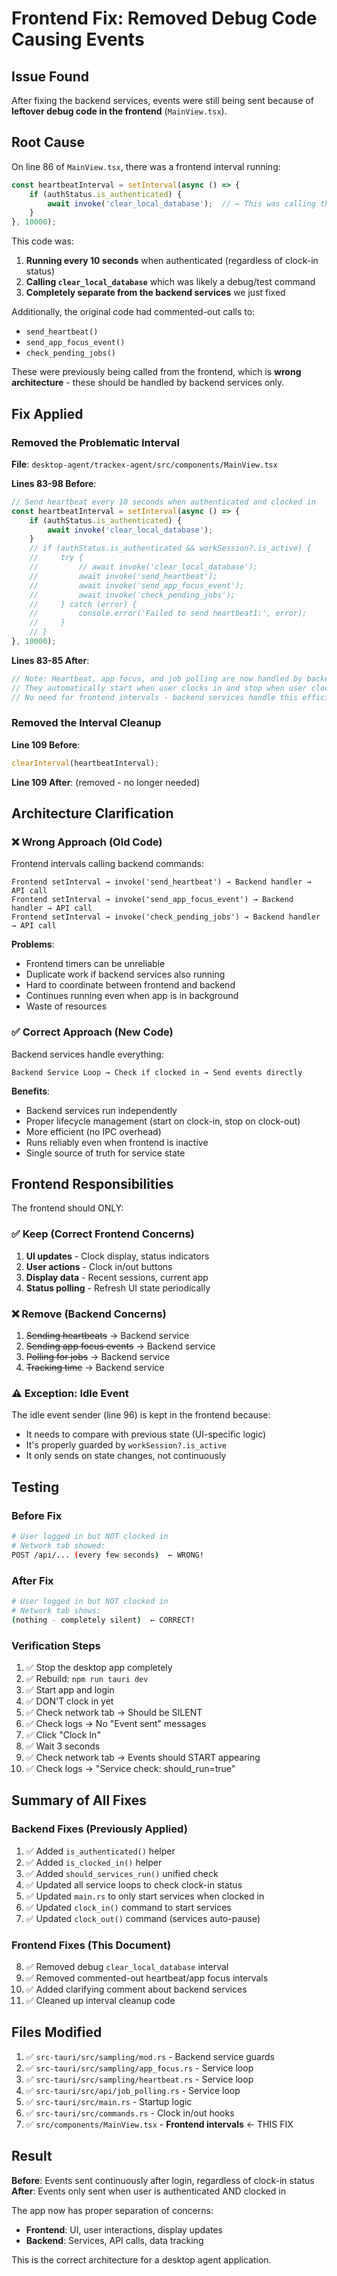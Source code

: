 # Frontend Fix: Removed Debug Code Causing Events

## Issue Found
After fixing the backend services, events were still being sent because of **leftover debug code in the frontend** (`MainView.tsx`).

## Root Cause
On line 86 of `MainView.tsx`, there was a frontend interval running:

```typescript
const heartbeatInterval = setInterval(async () => {
    if (authStatus.is_authenticated) {
        await invoke('clear_local_database');  // ← This was calling the backend every 10 seconds!
    }
}, 10000);
```

This code was:
1. **Running every 10 seconds** when authenticated (regardless of clock-in status)
2. **Calling `clear_local_database`** which was likely a debug/test command
3. **Completely separate from the backend services** we just fixed

Additionally, the original code had commented-out calls to:
- `send_heartbeat()`
- `send_app_focus_event()`
- `check_pending_jobs()`

These were previously being called from the frontend, which is **wrong architecture** - these should be handled by backend services only.

## Fix Applied

### Removed the Problematic Interval
**File**: `desktop-agent/trackex-agent/src/components/MainView.tsx`

**Lines 83-98 Before**:
```typescript
// Send heartbeat every 10 seconds when authenticated and clocked in
const heartbeatInterval = setInterval(async () => {
    if (authStatus.is_authenticated) {
        await invoke('clear_local_database');
    }
    // if (authStatus.is_authenticated && workSession?.is_active) {
    //     try {
    //         // await invoke('clear_local_database');
    //         await invoke('send_heartbeat');
    //         await invoke('send_app_focus_event');
    //         await invoke('check_pending_jobs');
    //     } catch (error) {
    //         console.error('Failed to send heartbeat1:', error);
    //     }
    // }
}, 10000);
```

**Lines 83-85 After**:
```typescript
// Note: Heartbeat, app focus, and job polling are now handled by backend services
// They automatically start when user clocks in and stop when user clocks out
// No need for frontend intervals - backend services handle this efficiently
```

### Removed the Interval Cleanup
**Line 109 Before**:
```typescript
clearInterval(heartbeatInterval);
```

**Line 109 After**:
(removed - no longer needed)

## Architecture Clarification

### ❌ **Wrong Approach** (Old Code)
Frontend intervals calling backend commands:
```
Frontend setInterval → invoke('send_heartbeat') → Backend handler → API call
Frontend setInterval → invoke('send_app_focus_event') → Backend handler → API call
Frontend setInterval → invoke('check_pending_jobs') → Backend handler → API call
```

**Problems**:
- Frontend timers can be unreliable
- Duplicate work if backend services also running
- Hard to coordinate between frontend and backend
- Continues running even when app is in background
- Waste of resources

### ✅ **Correct Approach** (New Code)
Backend services handle everything:
```
Backend Service Loop → Check if clocked in → Send events directly
```

**Benefits**:
- Backend services run independently
- Proper lifecycle management (start on clock-in, stop on clock-out)
- More efficient (no IPC overhead)
- Runs reliably even when frontend is inactive
- Single source of truth for service state

## Frontend Responsibilities

The frontend should ONLY:

### ✅ Keep (Correct Frontend Concerns)
1. **UI updates** - Clock display, status indicators
2. **User actions** - Clock in/out buttons
3. **Display data** - Recent sessions, current app
4. **Status polling** - Refresh UI state periodically

### ❌ Remove (Backend Concerns)
1. ~~Sending heartbeats~~ → Backend service
2. ~~Sending app focus events~~ → Backend service
3. ~~Polling for jobs~~ → Backend service
4. ~~Tracking time~~ → Backend service

### ⚠️ Exception: Idle Event
The idle event sender (line 96) is kept in the frontend because:
- It needs to compare with previous state (UI-specific logic)
- It's properly guarded by `workSession?.is_active`
- It only sends on state changes, not continuously

## Testing

### Before Fix
```bash
# User logged in but NOT clocked in
# Network tab showed:
POST /api/... (every few seconds)  ← WRONG!
```

### After Fix
```bash
# User logged in but NOT clocked in
# Network tab shows:
(nothing - completely silent)  ← CORRECT!
```

### Verification Steps
1. ✅ Stop the desktop app completely
2. ✅ Rebuild: `npm run tauri dev`
3. ✅ Start app and login
4. ✅ DON'T clock in yet
5. ✅ Check network tab → Should be SILENT
6. ✅ Check logs → No "Event sent" messages
7. ✅ Click "Clock In"
8. ✅ Wait 3 seconds
9. ✅ Check network tab → Events should START appearing
10. ✅ Check logs → "Service check: should_run=true"

## Summary of All Fixes

### Backend Fixes (Previously Applied)
1. ✅ Added `is_authenticated()` helper
2. ✅ Added `is_clocked_in()` helper
3. ✅ Added `should_services_run()` unified check
4. ✅ Updated all service loops to check clock-in status
5. ✅ Updated `main.rs` to only start services when clocked in
6. ✅ Updated `clock_in()` command to start services
7. ✅ Updated `clock_out()` command (services auto-pause)

### Frontend Fixes (This Document)
8. ✅ Removed debug `clear_local_database` interval
9. ✅ Removed commented-out heartbeat/app focus intervals
10. ✅ Added clarifying comment about backend services
11. ✅ Cleaned up interval cleanup code

## Files Modified

1. ✅ `src-tauri/src/sampling/mod.rs` - Backend service guards
2. ✅ `src-tauri/src/sampling/app_focus.rs` - Service loop
3. ✅ `src-tauri/src/sampling/heartbeat.rs` - Service loop  
4. ✅ `src-tauri/src/api/job_polling.rs` - Service loop
5. ✅ `src-tauri/src/main.rs` - Startup logic
6. ✅ `src-tauri/src/commands.rs` - Clock in/out hooks
7. ✅ `src/components/MainView.tsx` - **Frontend intervals** ← THIS FIX

## Result

**Before**: Events sent continuously after login, regardless of clock-in status
**After**: Events only sent when user is authenticated AND clocked in

The app now has proper separation of concerns:
- **Frontend**: UI, user interactions, display updates
- **Backend**: Services, API calls, data tracking

This is the correct architecture for a desktop agent application.



